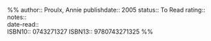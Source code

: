 %%
author::  Proulx, Annie
publishdate:: 2005
status:: To Read
rating::  
notes::  
date-read::  
ISBN10:: 0743271327
ISBN13:: 9780743271325
%%